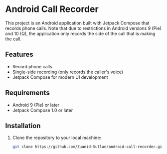 # Android Call Recorder

This project is an Android application built with Jetpack Compose that records phone calls. Note that due to restrictions in Android versions 9 (Pie) and 10 (Q), the application only records the side of the call that is making the call.

## Features

- Record phone calls
- Single-side recording (only records the caller's voice)
- Jetpack Compose for modern UI development

## Requirements

- Android 9 (Pie) or later
- Jetpack Compose 1.0 or later

## Installation

1. Clone the repository to your local machine:
   ```bash
   git clone https://github.com/Zuanid-Sutlan/android-call-recorder.git
